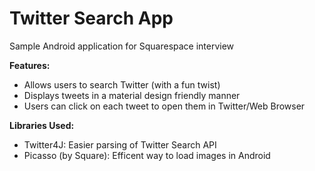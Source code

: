 # Twitter Search App
Sample Android application for Squarespace interview

**Features:**
- Allows users to search Twitter (with a fun twist)
- Displays tweets in a material design friendly manner
- Users can click on each tweet to open them in Twitter/Web Browser

**Libraries Used:**
- Twitter4J: Easier parsing of Twitter Search API
- Picasso (by Square): Efficent way to load images in Android

